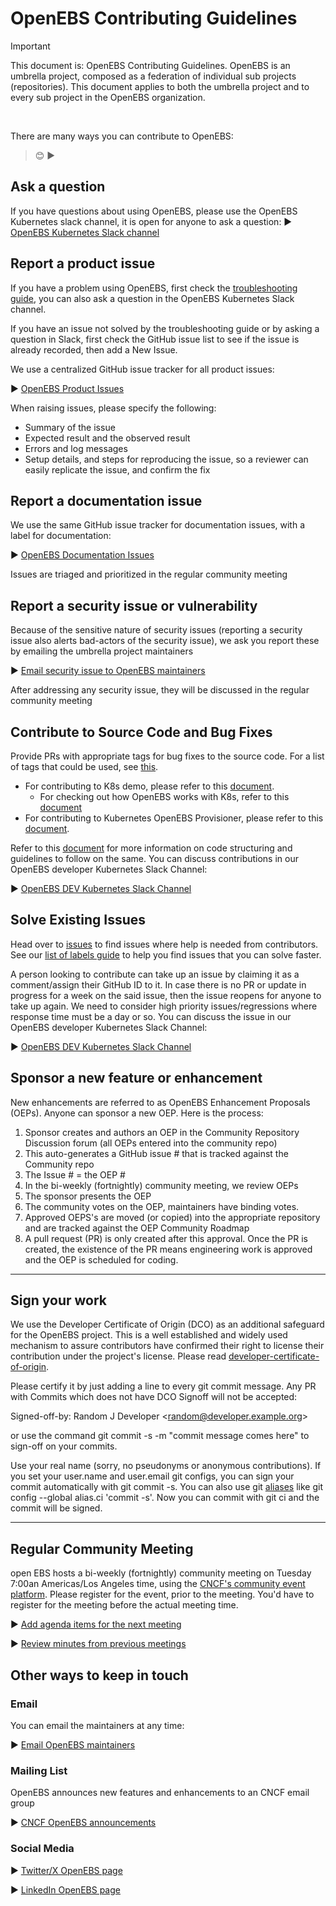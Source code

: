 # OpenEBS Contributing Guidelines 
> [!Important]
>This document is: OpenEBS Contributing Guidelines. OpenEBS is an umbrella project,  composed as a federation of individual sub projects (repositories). This document applies to both the umbrella project and to every sub project in the OpenEBS organization.
<BR>

There are many ways you can contribute to OpenEBS:
<BR>
> :blush:
>:arrow_forward:

## Ask a question
If you have questions about using OpenEBS, please use the OpenEBS Kubernetes slack channel, it is open for anyone to ask a question:
:arrow_forward: [OpenEBS Kubernetes Slack channel](https://kubernetes.slack.com/messages/openebs/)
## Report a product issue

If you have a problem using OpenEBS, first check the [troubleshooting guide](https://openebs.io/docs/troubleshooting), you can also ask a question in the OpenEBS Kubernetes Slack channel.

If you have an issue not solved by the troubleshooting guide or by asking a question in Slack, first check the GitHub issue list to see if the issue is already recorded, then add a New Issue. 

We use a centralized GitHub issue tracker for all product issues:

► [OpenEBS Product Issues](https://github.com/openebs/openebs/issues)

When raising issues, please specify the following:



* Summary of the issue
* Expected result and the observed result
* Errors and log messages
* Setup details, and steps for reproducing the issue, so a reviewer can easily replicate the issue, and confirm the fix


## Report a documentation issue

We use the same GitHub issue tracker for documentation issues, with a label for documentation:

► [OpenEBS Documentation Issues](https://github.com/openebs/openebs/labels/documentation%2Fdevel)

Issues are triaged and prioritized in the regular community meeting


## Report a security issue or vulnerability

Because of the sensitive nature of security issues (reporting a security issue also alerts bad-actors of the security issue), we ask you report these by emailing the umbrella project maintainers

► [Email security issue to OpenEBS maintainers](mailto:cncf-openebs-maintainers@lists.cncf.io)

After addressing any security issue, they will be discussed in the regular community meeting


## Contribute to Source Code and Bug Fixes

Provide PRs with appropriate tags for bug fixes to the source code. For a list of tags that could be used, see [this](https://github.com/openebs/openebs/blob/main/contribute/labels-of-issues.md).



* For contributing to K8s demo, please refer to this [document](https://github.com/openebs/openebs/blob/main/contribute/CONTRIBUTING-TO-K8S-DEMO.md).
    * For checking out how OpenEBS works with K8s, refer to this [document](https://github.com/openebs/openebs/blob/main/k8s/README.md)
* For contributing to Kubernetes OpenEBS Provisioner, please refer to this [document](https://github.com/openebs/openebs/blob/main/contribute/CONTRIBUTING-TO-KUBERNETES-OPENEBS-PROVISIONER.md).

Refer to this [document](https://github.com/openebs/openebs/blob/main/contribute/design/code-structuring.md) for more information on code structuring and guidelines to follow on the same. You can discuss contributions in our OpenEBS developer Kubernetes Slack Channel:

► [OpenEBS DEV Kubernetes Slack Channel](https://kubernetes.slack.com/messages/openebs-dev/)


## Solve Existing Issues

Head over to [issues](https://github.com/openebs/openebs/issues) to find issues where help is needed from contributors. See our [list of labels guide](https://github.com/openebs/openebs/blob/main/contribute/labels-of-issues.md) to help you find issues that you can solve faster.

A person looking to contribute can take up an issue by claiming it as a comment/assign their GitHub ID to it. In case there is no PR or update in progress for a week on the said issue, then the issue reopens for anyone to take up again. We need to consider high priority issues/regressions where response time must be a day or so. You can discuss the issue in our OpenEBS developer Kubernetes Slack Channel:

► [OpenEBS DEV Kubernetes Slack Channel](https://kubernetes.slack.com/messages/openebs-dev/)


## Sponsor a new feature or enhancement

New enhancements are referred to as OpenEBS Enhancement Proposals (OEPs). Anyone can sponsor a new OEP. Here is the process:



1. Sponsor creates and authors an OEP in the Community Repository Discussion forum (all OEPs entered into the community repo)
2. This auto-generates a GitHub issue # that is tracked against the Community repo
3. The Issue # = the OEP #
4. In the bi-weekly (fortnightly) community meeting, we review OEPs
5. The sponsor presents the OEP
6. The community votes on the OEP, maintainers have binding votes.
7. Approved OEPS's are moved (or copied) into the appropriate repository and are tracked against the OEP Community Roadmap
8. A pull request (PR) is only created after this approval. Once the PR is created, the existence of the PR means engineering work is approved and the OEP is scheduled for coding. 


---


## Sign your work

We use the Developer Certificate of Origin (DCO) as an additional safeguard for the OpenEBS project. This is a well established and widely used mechanism to assure contributors have confirmed their right to license their contribution under the project's license. Please read [developer-certificate-of-origin](https://github.com/openebs/openebs/blob/main/contribute/developer-certificate-of-origin).

Please certify it by just adding a line to every git commit message. Any PR with Commits which does not have DCO Signoff will not be accepted:

 Signed-off-by: Random J Developer &lt;random@developer.example.org>

or use the command git commit -s -m "commit message comes here" to sign-off on your commits.

Use your real name (sorry, no pseudonyms or anonymous contributions). If you set your user.name and user.email git configs, you can sign your commit automatically with git commit -s. You can also use git [aliases](https://git-scm.com/book/en/v2/Git-Basics-Git-Aliases) like git config --global alias.ci 'commit -s'. Now you can commit with git ci and the commit will be signed.


---


## Regular Community Meeting

open EBS hosts a bi-weekly (fortnightly) community meeting on Tuesday 7:00an Americas/Los Angeles time, using the [CNCF's community event platform](https://community.cncf.io/openebs-community/). Please register for the event, prior to the meeting. You'd have to register for the meeting before the actual meeting time.

► [Add agenda items for the next meeting](https://hackmd.io/tRmnyg9AQPShxFAXOyFpSA?edit)

► [Review minutes from previous meetings](https://hackmd.io/tRmnyg9AQPShxFAXOyFpSA?edit)


## Other ways to keep in touch


### Email

You can email the maintainers at any time:

► [Email OpenEBS maintainers](mailto:cncf-openebs-maintainers@lists.cncf.io)


### Mailing List

OpenEBS announces new features and enhancements to an CNCF email group

► [CNCF OpenEBS announcements](https://lists.cncf.io/g/cncf-openebs-announcements)


### Social Media

► [Twitter/X OpenEBS page](https://twitter.com/openebs)

► [LinkedIn OpenEBS page](https://www.linkedin.com/company/openebs)
